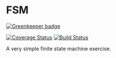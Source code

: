 # FSM

[![Greenkeeper badge](https://badges.greenkeeper.io/alexandrethsilva/fsm.svg?token=3e66316957abe93b9c307eae31bcc6521f227bf740145b113f870c4def433e6d&ts=1508159615801)](https://greenkeeper.io/)

[![Coverage Status](https://coveralls.io/repos/github/alexandrethsilva/fsm/badge.svg?branch=master)](https://coveralls.io/github/alexandrethsilva/fsm?branch=master) [![Build Status](https://travis-ci.org/alexandrethsilva/fsm.svg?branch=master)](https://travis-ci.org/alexandrethsilva/fsm)

A very simple finite state machine exercise.
